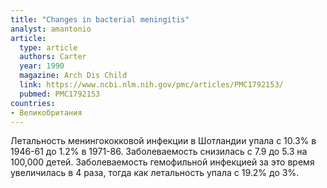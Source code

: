 ```yaml
---
title: "Changes in bacterial meningitis"
analyst: amantonio
article:
  type: article
  authors: Carter
  year: 1990
  magazine: Arch Dis Child
  link: https://www.ncbi.nlm.nih.gov/pmc/articles/PMC1792153/
  pubmed: PMC1792153
countries:
- Великобритания
---
```


Летальность менингококковой инфекции в Шотландии упала с 10.3% в 1946-61 до 1.2% в 1971-86. Заболеваемость снизилась с 7.9 до 5.3 на 100,000 детей.
Заболеваемость гемофильной инфекцией за это время увеличилась в 4 раза, тогда как летальность упала с 19.2% до 3%.
